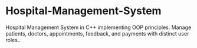 # Hospital-Management-System
Hospital Management System in C++ implementing OOP principles. Manage patients, doctors, appointments, feedback, and payments with distinct user roles..
